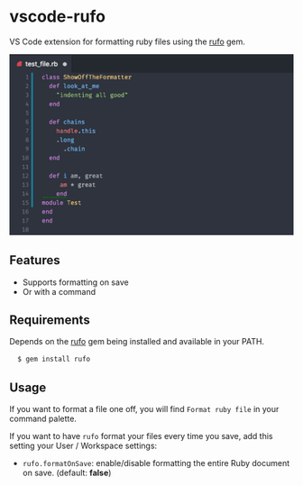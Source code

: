 # vscode-rufo

VS Code extension for formatting ruby files using the [rufo](https://github.com/ruby-formatter/rufo) gem.

![Example of format on save](./formatting-example.gif)

## Features

- Supports formatting on save
- Or with a command

## Requirements

Depends on the [rufo](https://github.com/ruby-formatter/rufo) gem being installed and available in your PATH.

```bash
  $ gem install rufo
```

## Usage

If you want to format a file one off, you will find `Format ruby file` in your command palette.

If you want to have `rufo` format your files every time you save, add this setting your User / Workspace settings:

* `rufo.formatOnSave`: enable/disable formatting the entire Ruby document on save. (default: **false**)

